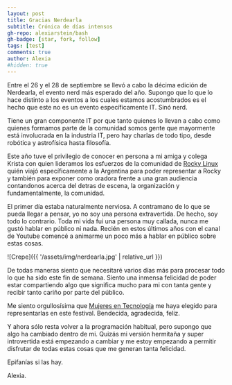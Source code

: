 ```yaml
---
layout: post
title: Gracias Nerdearla
subtitle: Crónica de días intensos
gh-repo: alexiarstein/bash
gh-badge: [star, fork, follow]
tags: [test]
comments: true
author: Alexia
#hidden: true
---
```


Entre el 26 y el 28 de septiembre se llevó a cabo la décima edición de Nerdearla, el evento nerd más esperado del año.
Supongo que lo que lo hace distinto a los eventos a los cuales estamos acostumbrados es el hecho que este no es un evento específicamente IT. Sinó nerd.

Tiene un gran componente IT por que tanto quienes lo llevan a cabo como quienes formamos parte de la comunidad somos gente que mayormente está involucrada en 
la industria IT, pero hay charlas de todo tipo, desde robótica y astrofísica hasta filosofía.


Este año tuve el privilegio de conocer en persona a mi amiga y colega Krista con quien lideramos los esfuerzos de la comunidad de 
[Rocky Linux](https://rockylinux.org) quién viajó específicamente a la Argentina para poder representar a Rocky y también para exponer como oradora
frente a una gran audiencia contandonos acerca del detras de escena, la organización y fundamentalmente, la comunidad.


El primer día estaba naturalmente nerviosa. A contramano de lo que se pueda llegar a pensar, yo no soy una persona extravertida. De hecho, soy todo lo 
contrario. Toda mi vida fui una persona muy callada, nunca me gustó hablar en público ni nada. Recién en estos últimos años con el canal de Youtube comencé a 
animarme un poco más a hablar en público sobre estas cosas.

![Crepe]({{ '/assets/img/nerdearla.jpg' | relative_url }})

De todas maneras siento que necesitaré varios días más para procesar todo lo que ha sido este fin de semana. Siento una inmensa felicidad de poder estar compartiendo algo que significa mucho para mi con tanta gente y recibir tanto cariño por parte del público.

Me siento orgullosísima que [Mujeres en Tecnología](https://mujeresentecnologia.org) me haya elegido para representarlas en este festival. 
Bendecida, agradecida, feliz.

Y ahora sólo resta volver a la programación habitual, pero supongo que algo ha cambiado dentro de mi. Quizás mi versión hermitaña y super introvertida está 
empezando a cambiar y me estoy empezando a permitir disfrutar de todas estas cosas que me generan tanta felicidad.

Epifanías si las hay.

Alexia.


